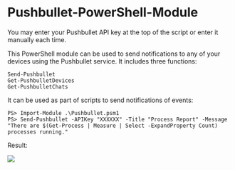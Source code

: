 # Pushbullet-PowerShell-Module

You may enter your Pushbullet API key at the top of the script or enter it manually each time.

This PowerShell module can be used to send notifications to any of your devices using the Pushbullet service. It includes three functions:

    Send-Pushbullet
    Get-PushbulletDevices
    Get-PushbulletChats

It can be used as part of scripts to send notifications of events:

    PS> Import-Module .\Pushbullet.psm1
    PS> Send-Pushbullet -APIKey "XXXXXX" -Title "Process Report" -Message "There are $(Get-Process | Measure | Select -ExpandProperty Count) processes running."

Result:

![](sample.jpg)
